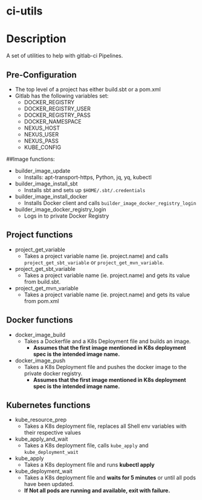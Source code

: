ci-utils
========

# Description
A set of utilities to help with gitlab-ci Pipelines.

## Pre-Configuration
  - The top level of a project has either build.sbt or a pom.xml
  - Gitlab has the following variables set:
    - DOCKER_REGISTRY
    - DOCKER_REGISTRY_USER
    - DOCKER_REGISTRY_PASS
    - DOCKER_NAMESPACE
    - NEXUS_HOST
    - NEXUS_USER
    - NEXUS_PASS
    - KUBE_CONFIG
    
##Image functions:
  - builder_image_update
    - Installs: apt-transport-https, Python, jq, yq, kubectl
  - builder_image_install_sbt
    - Installs sbt and sets up  `$HOME/.sbt/.credentials`
  - builder_image_install_docker 
    - Installs Docker client and calls `builder_image_docker_registry_login`
  - builder_image_docker_registry_login
    - Logs in to private Docker Registry
    
## Project functions
  - project_get_variable
    - Takes a project variable name (ie. project.name) and calls `project_get_sbt_variable` or `project_get_mvn_variable`.
  - project_get_sbt_variable 
    - Takes a project variable name (ie. project.name) and gets its value from build.sbt.
  - project_get_mvn_variable 
    - Takes a project variable name (ie. project.name) and gets its value from pom.xml

## Docker functions
  - docker_image_build
    - Takes a Dockerfile and a K8s Deployment file and builds an image.
      - __Assumes that the first image mentioned in K8s deployment spec is the intended image name.__
  - docker_image_push
    - Takes a K8s Deployment file and pushes the docker image to the private docker registry.
      - __Assumes that the first image mentioned in K8s deployment spec is the intended image name.__
      
## Kubernetes functions
  - kube_resource_prep
    - Takes a K8s deployment file, replaces all Shell env variables with their respective values
  - kube_apply_and_wait
    - Takes a K8s deployment file, calls `kube_apply` and `kube_deployment_wait`
  - kube_apply
    - Takes a K8s deployment file and runs **kubectl apply**
  - kube_deployment_wait
    - Takes a K8s deployment file and **waits for 5 minutes** or until all pods have been updated.
    - __If Not all pods are running and available, exit with failure.__
